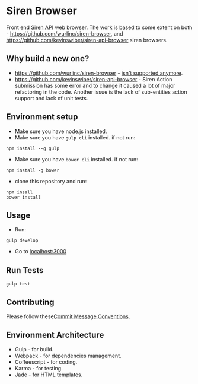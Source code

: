 # Siren Browser
Front end [Siren API](https://github.com/kevinswiber/siren) web browser.
The work is based to some extent on both - https://github.com/wurlinc/siren-browser, and https://github.com/kevinswiber/siren-api-browser siren browsers.

## Why build a new one?
* https://github.com/wurlinc/siren-browser - [isn't supported anymore](https://github.com/wurlinc/siren-browser/issues/4).
* https://github.com/kevinswiber/siren-api-browser - Siren Action submission has some error and to change it caused a lot of major refactoring in the code. Another issue is the lack of sub-entities action support and lack of unit tests.

## Environment setup
* Make sure you have node.js installed.
* Make sure you have `gulp cli` installed. if not run:
```
npm install --g gulp
```
* Make sure you have `bower cli` installed. if not run:
```
npm install -g bower
```
* clone this repository and run:
```
npm insall
bower install

```


## Usage
* Run:
```
gulp develop
```
* Go to [localhost:3000](http://localhost:3000/)

## Run Tests
```
gulp test
```

## Contributing
Please follow these[Commit Message Conventions](https://github.com/camunda/camunda.org/blob/master/COMMIT_MESSAGES.md).


## Environment Architecture
* Gulp - for build.
* Webpack - for dependencies management.
* Coffeescript - for coding.
* Karma - for testing.
* Jade - for HTML templates.
